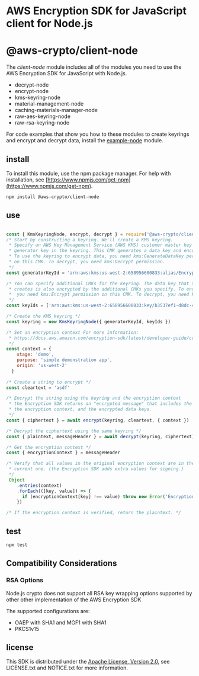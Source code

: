# AWS Encryption SDK for JavaScript client for Node.js

# @aws-crypto/client-node

The *client-node* module includes all of the modules you need to use the AWS Encryption SDK for
JavaScript with Node.js. 

* decrypt-node
* encrypt-node
* kms-keyring-node
* material-management-node
* caching-materials-manager-node
* raw-aes-keyring-node
* raw-rsa-keyring-node

For code examples that show you how to these modules to create keyrings and encrypt and decrypt data, install the [example-node](https://github.com/awslabs/aws-encryption-sdk-javascript/tree/master/modules/example-node) module. 
## install

To install this module, use the npm package manager. For help with installation, see
[https://www.npmjs.com/get-npm](https://www.npmjs.com/get-npm). 

```sh
npm install @aws-crypto/client-node
```

## use

```javascript

const { KmsKeyringNode, encrypt, decrypt } = require('@aws-crypto/client-node')
/* Start by constructing a keyring. We'll create a KMS keyring.
 * Specify an AWS Key Management Service (AWS KMS) customer master key (CMK) to be the
 * generator key in the keyring. This CMK generates a data key and encrypts it. 
 * To use the keyring to encrypt data, you need kms:GenerateDataKey permission 
 * on this CMK. To decrypt, you need kms:Decrypt permission. 
 */
const generatorKeyId = 'arn:aws:kms:us-west-2:658956600833:alias/EncryptDecrypt'

/* You can specify additional CMKs for the keyring. The data key that the generator key
 * creates is also encrypted by the additional CMKs you specify. To encrypt data, 
 *  you need kms:Encrypt permission on this CMK. To decrypt, you need kms:Decrypt permission.
 */ 
const keyIds = ['arn:aws:kms:us-west-2:658956600833:key/b3537ef1-d8dc-4780-9f5a-55776cbb2f7f']

/* Create the KMS keyring */
const keyring = new KmsKeyringNode({ generatorKeyId, keyIds })

/* Set an encryption context For more information: 
 * https://docs.aws.amazon.com/encryption-sdk/latest/developer-guide/concepts.html#encryption-context
 */
const context = {
    stage: 'demo',
    purpose: 'simple demonstration app',
    origin: 'us-west-2'
  }
 
/* Create a string to encrypt */
const cleartext = 'asdf'

/* Encrypt the string using the keyring and the encryption context 
 * the Encryption SDK returns an "encrypted message" that includes the ciphertext, 
 * the encryption context, and the encrypted data keys.
 */ 
const { ciphertext } = await encrypt(keyring, cleartext, { context })

/* Decrypt the ciphertext using the same keyring */
const { plaintext, messageHeader } = await decrypt(keyring, ciphertext)

/* Get the encryption context */
const { encryptionContext } = messageHeader

/* Verify that all values in the original encryption context are in the 
 * current one. (the Encryption SDK adds extra values for signing.) 
 */
 Object
    .entries(context)
    .forEach(([key, value]) => {
      if (encryptionContext[key] !== value) throw new Error('Encryption Context does not match expected values')
    })

/* If the encryption context is verified, return the plaintext. */

```

## test

```sh
npm test
```

## Compatibility Considerations

### RSA Options

Node.js crypto does not support all RSA key wrapping options supported by other other implementation of the AWS Encryption SDK

The supported configurations are:

* OAEP with SHA1 and MGF1 with SHA1
* PKCS1v15

## license

This SDK is distributed under the
[Apache License, Version 2.0](http://www.apache.org/licenses/LICENSE-2.0),
see LICENSE.txt and NOTICE.txt for more information.

